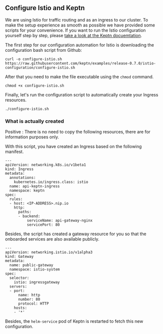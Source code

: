 ## Configure Istio and Keptn

We are using Istio for traffic routing and as an ingress to our cluster. To make the setup experience as smooth as possible we have provided some scripts for your convenience. If you want to run the Istio configuration yourself step by step, please [take a look at the Keptn docuemtation](https://keptn.sh/docs/0.7.x/operate/install/#option-3-expose-keptn-via-an-ingress). 

The first step for our configuration automation for Istio is downloading the configuration bash script from Github:

<!-- command -->
```
curl -o configure-istio.sh https://raw.githubusercontent.com/keptn/examples/release-0.7.0/istio-configuration/configure-istio.sh
```

After that you need to make the file executable using the `chmod` command.

<!-- command -->
```
chmod +x configure-istio.sh
```

Finally, let's run the configuration script to automatically create your Ingress resources.

<!-- command -->
```
./configure-istio.sh
```

### What is actually created

Positive
: There is no need to copy the following resources, there are for information purposes only.

With this script, you have created an Ingress based on the following manifest.

```
---
apiVersion: networking.k8s.io/v1beta1
kind: Ingress
metadata:
  annotations:
    kubernetes.io/ingress.class: istio
  name: api-keptn-ingress
  namespace: keptn
spec:
  rules:
  - host: <IP-ADDRESS>.nip.io
    http:
      paths:
      - backend:
          serviceName: api-gateway-nginx
          servicePort: 80
```

Besides, the script has created a gateway resource for you so that the onboarded services are also available publicly.

```
---
apiVersion: networking.istio.io/v1alpha3
kind: Gateway
metadata:
  name: public-gateway
  namespace: istio-system
spec:
  selector:
    istio: ingressgateway
  servers:
  - port:
      name: http
      number: 80
      protocol: HTTP
    hosts:
    - '*'
```

Besides, the `helm-service` pod of Keptn is restarted to fetch this new configuration.
